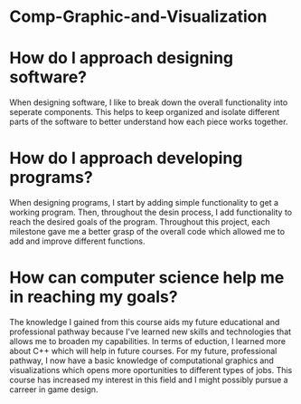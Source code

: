 # Comp-Graphic-and-Visualization

# How do I approach designing software?
When designing software, I like to break down the overall functionality into seperate components. This helps to keep organized and isolate different parts of the software to better understand how each piece works together. 

# How do I approach developing programs?
When designing programs, I start by adding simple functionality to get a working program. Then, throughout the desin process, I add functionality to reach the desired goals of the program. Throughout this project, each milestone gave me a better grasp of the overall code which allowed me to add and improve different functions.

# How can computer science help me in reaching my goals?
The knowledge I gained from this course aids my future educational and professional pathway because I've learned new skills and technologies that allows me to broaden my capabilities. In terms of eduction, I learned more about C++ which will help in future courses. For my future, professional pathway, I now have a basic knowledge of computational graphics and visualizations which opens more oportunities to different types of jobs. This course has increased my interest in this field and I might possibly pursue a carreer in game design.
